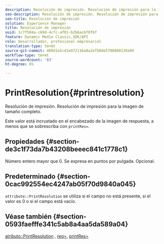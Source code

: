 ```yaml
---
description: Resolución de impresión. Resolución de impresión para la imagen de tamaño completo.
seo-description: Resolución de impresión. Resolución de impresión para la imagen de tamaño completo.
seo-title: Resolución de impresión
solution: Experience Manager
title: Resolución de impresión
uuid: 1c7f504a-c69d-4cfc-af01-b2b6ac6f0fbf
feature: Dynamic Media Classic,SDK/API
role: Desarrollador, profesional empresarial
translation-type: tm+mt
source-git-commit: 469d1a5c43a972116a8a2efb0de5708800130a99
workflow-type: tm+mt
source-wordcount: '83'
ht-degree: 6%

---
```



# PrintResolution{#printresolution}

Resolución de impresión. Resolución de impresión para la imagen de tamaño completo.

Este valor está incrustado en el encabezado de la imagen de respuesta, a menos que se sobrescriba con `printRes=`.

## Propiedades {#section-de3c1f73da7b43208beeec841c1778c1}

Número entero mayor que 0. Se expresa en puntos por pulgada. Opcional.

## Predeterminado {#section-0cac992554ec4247ab05f70d9840a045}

`attribute::PrintResolution` se utiliza si el campo no está presente, si el valor es 0 o si el campo está vacío.

## Véase también {#section-0593faefffe341c5ab8a4aa5da589a04}

[atributo::PrintResolution](../../../../../../is-api/image-catalog/image-serving-api-ref/c-image-catalog-reference/c-attributes-reference/r-printresolution.md#reference-a53c6850077148c9bd88a8c5c1c400c5) ,  [req=](../../../../../../is-api/http-ref/image-serving-api-ref/c-http-protocol-reference/c-command-reference/r-req/r-req.md#reference-907cdb4a97034db7ad94695f25552e76),  [printRes=](../../../../../../is-api/http-ref/image-serving-api-ref/c-http-protocol-reference/c-command-reference/r-printres.md#reference-84f52afff4704c4b9d58e4bbbaea1491)
